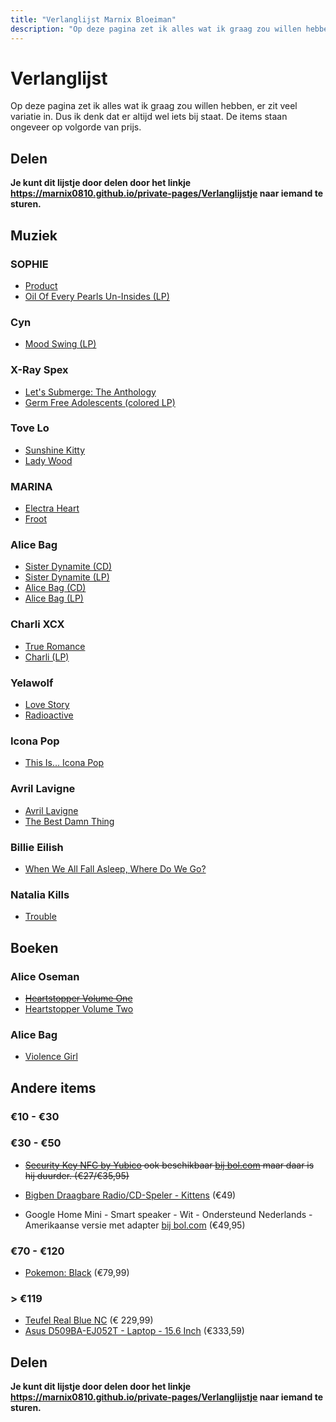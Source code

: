 ```yaml
---
title: "Verlanglijst Marnix Bloeiman"
description: "Op deze pagina zet ik alles wat ik graag zou willen hebben, er zit veel variatie in. Dus ik denk dat er altijd wel iets bij staat."
---
```


# Verlanglijst

Op deze pagina zet ik alles wat ik graag zou willen hebben, er zit veel variatie in. Dus ik denk dat er altijd wel iets bij staat. De items staan ongeveer op volgorde van prijs.

## Delen

**Je kunt dit lijstje door delen door het linkje <https://marnix0810.github.io/private-pages/Verlanglijstje> naar iemand te sturen.**

## Muziek

### SOPHIE
- [Product](https://www.bol.com/nl/p/product/9200000050229368?referrer=socialshare_pdp_androidapp)
- [Oil Of Every Pearls Un-Insides (LP)](https://www.bol.com/nl/p/oil-of-every-pearls-un-insides/9200000098903691)

### Cyn
- [Mood Swing (LP)](https://shop.cynsings.com/products/662130-MOOD-SWING)

### X-Ray Spex
-  [Let's Submerge: The Anthology](https://www.bol.com/nl/p/lets-submerge-anthology/1000004004431951/)
- [Germ Free Adolescents (colored LP)](https://www.bol.com/nl/p/germfree/9200000095110232?referrer=socialshare_pdp_androidapp)

### Tove Lo
-  [Sunshine Kitty](https://www.bol.com/nl/p/sunshine-kitty/9200000118029348/)
-  [Lady Wood](https://www.bol.com/nl/p/lady-wood/9200000064047167/)

### MARINA
-  [Electra Heart](https://www.bol.com/nl/p/electra-heart/1000004012178824/)
-  [Froot](https://www.bol.com/nl/p/froot/9200000039710851/)

### Alice Bag
-  [Sister Dynamite (CD)](https://www.bol.com/nl/p/sister-dynamite/9200000131898362/)
-  [Sister Dynamite (LP)](https://www.bol.com/nl/p/sister-dynamite/9200000131898356/)
-  [Alice Bag (CD)](https://www.bol.com/nl/p/alice-bag/9200000058629933/)
-  [Alice Bag (LP)](https://www.bol.com/nl/p/alice-bag/9200000058629859/)


### Charli XCX
-  [True Romance](https://www.bol.com/nl/p/true-romance/1000004013652145/)
-  [Charli (LP)](https://www.bol.com/nl/p/charli/9200000114388684/)

### Yelawolf
-  [Love Story](https://www.bol.com/nl/p/love-story/9200000040879275/)
-  [Radioactive](https://www.bol.com/nl/p/radioactive/1000004011742793/)

### Icona Pop
-  [This Is... Icona Pop](https://www.bol.com/nl/p/this-is-icona-pop/9200000019503828/)

### Avril Lavigne
-  [Avril Lavigne](https://www.bol.com/nl/p/avril-lavigne/9200000020343531/)
-  [The Best Damn Thing](https://www.bol.com/nl/p/the-best-damn-thing/1000004004997198/)

### Billie Eilish
-  [When We All Fall Asleep, Where Do We Go?](https://www.bol.com/nl/p/when-we-all-fall-asleep-where-do-we-go/9200000105489972/)

###  Natalia Kills
-  [Trouble](https://www.bol.com/nl/p/trouble/9200000018353195/)



## Boeken

### Alice Oseman
-  ~~[Heartstopper Volume One](https://www.bol.com/nl/p/heartstopper-volume-one/9200000098883479/)~~
-  [Heartstopper Volume Two](https://www.bol.com/nl/p/heartstopper-volume-two/9200000104700117/)

### Alice Bag
-  [Violence Girl ](https://www.bol.com/nl/p/violence-girl/1001004011408348/)




## Andere items
### €10 - €30

### €30 - €50
- ~~[Security Key NFC by Yubico](https://www.yubico.com/product/security-key-nfc-by-yubico) ook beschikbaar [bij bol.com](https://www.bol.com/nl/p/yubico-fido2-u2f-security-key-nfc/9200000104561284?referrer=socialshare_pdp_androidapp) maar daar is hij duurder. (€27/€35,95)~~
-  [Bigben Draagbare Radio/CD-Speler - Kittens](https://www.bol.com/nl/p/bigben-draagbare-radio-cd-speler-kittens/9200000080008004/) (€49)

-  Google Home Mini - Smart speaker - Wit - Ondersteund Nederlands - Amerikaanse versie met adapter [bij bol.com](https://www.bol.com/nl/p/google-home-mini-smart-speaker-wit-ondersteund-nederlands-amerikaanse-versie-met-adapter/9200000126779884?referrer=socialshare_pdp_androidapp) (€49,95)
### €70 - €120
-  [Pokemon: Black](https://www.bol.com/nl/p/pokemon-black/1004004011106952/) (€79,99)
### > €119
-  [Teufel Real Blue NC](https://www.teufelaudio.nl/koptelefoons/real-blue-nc-p16586.html?partner_id=media-nl.qr.reshift.realkoptelefoon) (€ 229,99)
-  [Asus D509BA-EJ052T - Laptop - 15.6 Inch](https://www.bol.com/nl/p/asus-d509ba-ej052t-laptop-15-6-inch/9200000125655210/?s2a=#product_specifications) (€333,59)

## Delen

**Je kunt dit lijstje door delen door het linkje <https://marnix0810.github.io/private-pages/Verlanglijstje> naar iemand te sturen.**
